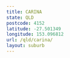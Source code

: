```yaml
---
title: CARINA
state: QLD
postcode: 4152
latitude: -27.501349
longitude: 153.096812
url: /qld/carina/
layout: suburb
---
```

